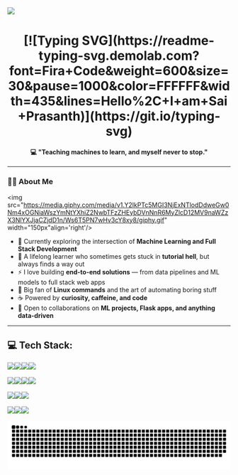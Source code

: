 <img src="https://capsule-render.vercel.app/api?type=waving&color=gradient&height=100&section=header"/>

<h1 align="center">[![Typing SVG](https://readme-typing-svg.demolab.com?font=Fira+Code&weight=600&size=30&pause=1000&color=FFFFFF&width=435&lines=Hello%2C+I+am+Sai+Prasanth)](https://git.io/typing-svg)</h1>
<h4 align="center">💻 "Teaching machines to learn, and myself never to stop."</h4>

---
### 👨‍💻 About Me  
<img src="https://media.giphy.com/media/v1.Y2lkPTc5MGI3NjExNTlodDdweGw0Nm4xOGNiaWszYmNtYXhiZ2NwbTFzZHEybDVnNnR6MyZlcD12MV9naWZzX3NlYXJjaCZjdD1n/Ws6T5PN7wHv3cY8xy8/giphy.gif" width="150px"align='right'/>
- 🔭 Currently exploring the intersection of **Machine Learning and Full Stack Development**  
- 🌱 A lifelong learner who sometimes gets stuck in **tutorial hell**, but always finds a way out  
- ⚡ I love building **end-to-end solutions** — from data pipelines and ML models to full stack web apps  
- 🐧 Big fan of **Linux commands** and the art of automating boring stuff  
- ☕ Powered by **curiosity, caffeine, and code**  
- 👯 Open to collaborations on **ML projects, Flask apps, and anything data-driven**  
---

<h2 >💻 Tech Stack:</h2>
<p align="left">
  <img src="https://img.shields.io/badge/python-3670A0?style=for-the-badge&logo=python&logoColor=ffdd54"/><img src="https://img.shields.io/badge/java-%23ED8B00.svg?style=for-the-badge&logo=java&logoColor=white"/><img src="https://img.shields.io/badge/mysql-%2300f.svg?style=for-the-badge&logo=mysql&logoColor=white"/><img src="https://img.shields.io/badge/Linux-%23FCC624.svg?style=for-the-badge&logo=linux&logoColor=black"/>
</p>

<p align="left">
  <img src="https://img.shields.io/badge/scikit--learn-%23F7931E.svg?style=for-the-badge&logo=scikit-learn&logoColor=white"/><img src="https://img.shields.io/badge/pandas-%23150458.svg?style=for-the-badge&logo=pandas&logoColor=white"/><img src="https://img.shields.io/badge/numpy-%23013243.svg?style=for-the-badge&logo=numpy&logoColor=white"/><img src="https://img.shields.io/badge/SciPy-%230C55A5.svg?style=for-the-badge&logo=scipy&logoColor=white"/>
</p>

<p align="left">
  <img src="https://img.shields.io/badge/html5-%23E34F26.svg?style=for-the-badge&logo=html5&logoColor=white"/><img src="https://img.shields.io/badge/css3-%231572B6.svg?style=for-the-badge&logo=css3&logoColor=white"/><img src="https://img.shields.io/badge/javascript-%23323330.svg?style=for-the-badge&logo=javascript&logoColor=%23F7DF1E"/>
</p>

<p align="left">
  <img src="https://img.shields.io/badge/flask-%23000.svg?style=for-the-badge&logo=flask&logoColor=white"/><img src="https://img.shields.io/badge/SQLAlchemy-%23D71F00.svg?style=for-the-badge&logo=sqlalchemy&logoColor=white"/><img src="https://img.shields.io/badge/vue.js-%2335495e.svg?style=for-the-badge&logo=vuedotjs&logoColor=%234FC08D"/>
</p>

<img src="https://raw.githubusercontent.com/platane/snk/output/github-contribution-grid-snake.svg" />

